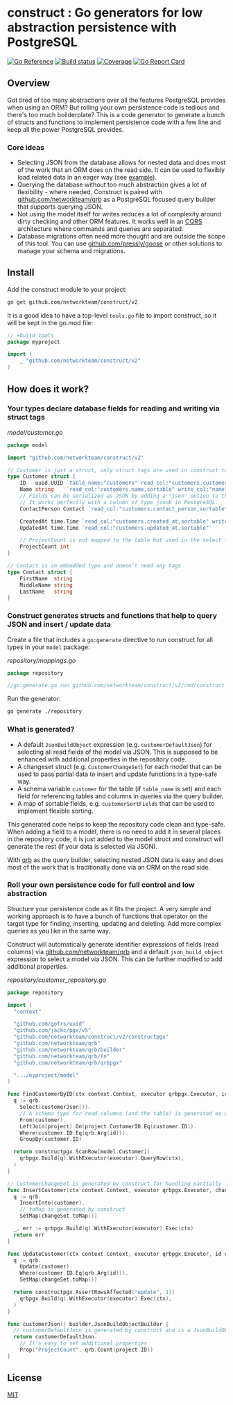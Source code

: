 # construct : Go generators for low abstraction persistence with PostgreSQL

[![Go Reference](https://pkg.go.dev/badge/github.com/networkteam/construct/v2.svg)](https://pkg.go.dev/github.com/networkteam/construct/v2)
[![Build status](https://github.com/networkteam/construct/actions/workflows/test.yml/badge.svg?branch=v2)](https://github.com/networkteam/construct/actions/workflows/test.yml)
[![Coverage](https://codecov.io/gh/networkteam/construct/branch/v2/graph/badge.svg?token=Y0GHTB40GG)](https://codecov.io/gh/networkteam/construct)
[![Go Report Card](https://goreportcard.com/badge/github.com/networkteam/construct/v2)](https://goreportcard.com/report/github.com/networkteam/construct/v2)

## Overview

Got tired of too many abstractions over all the features PostgreSQL provides when using an ORM? But rolling your own persistence code is tedious and there's too much boilderplate?
This is a code generator to generate a bunch of structs and functions to implement persistence code with a few line and keep all the power PostgreSQL provides.

### Core ideas

* Selecting JSON from the database allows for nested data and does most of the work that an ORM does on the read side. It can be used to flexibly load related data in an eager way (see [example](./example/pgx/repository/repository_project.go)).
* Querying the database without too much abstraction gives a lot of flexibility - where needed.
  Construct is paired with [github.com/networkteam/qrb](https://github.com/networkteam/qrb) as a PostgreSQL focused query builder that supports querying JSON. 
* Not using the model itself for writes reduces a lot of complexity around dirty checking and other ORM features.
  It works well in an [CQRS](https://martinfowler.com/bliki/CQRS.html) architecture where commands and queries are separated.
* Database migrations often need more thought and are outside the scope of this tool. 
  You can use [github.com/pressly/goose](https://github.com/pressly/goose/) or other solutions to manage your schema and migrations.

## Install

Add the construct module to your project:

```bash
go get github.com/networkteam/construct/v2
```

It is a good idea to have a top-level `tools.go` file to import construct, so it will be kept in the go.mod file:

```go
// +build tools
package myproject

import (
    _ "github.com/networkteam/construct/v2"
)
```

## How does it work?

### Your types declare database fields for reading and writing via struct tags

*model/customer.go*

```go
package model

import "github.com/networkteam/construct/v2"

// Customer is just a struct, only struct tags are used in construct to generate code (no struct embedding needed) 
type Customer struct {
	ID   uuid.UUID `table_name:"customers" read_col:"customers.customer_id" write_col:"customer_id"` // The table_name tag is optional and can be specified at most once per struct
	Name string    `read_col:"customers.name,sortable" write_col:"name"`
	// Fields can be serialized as JSON by adding a "json" option to the "write_col" tag.
	// It works perfectly with a column of type jsonb in PostgreSQL.
	ContactPerson Contact `read_col:"customers.contact_person,sortable" write_col:"contact_person,json"`

	CreatedAt time.Time `read_col:"customers.created_at,sortable" write_col:"created_at"`
	UpdatedAt time.Time `read_col:"customers.updated_at,sortable"`

	// ProjectCount is not mapped to the table but used in the select for reading an aggregate count
	ProjectCount int
}

// Contact is an embedded type and doesn't need any tags
type Contact struct {
	FirstName  string
	MiddleName string
	LastName   string
}
```

### Construct generates structs and functions that help to query JSON and insert / update data

Create a file that includes a `go:generate` directive to run construct for all types in your `model` package:

*repository/mappings.go*
```go
package repository

//go:generate go run github.com/networkteam/construct/v2/cmd/construct my/project/model
```

Run the generator:

```bash
go generate ./repository
```

### What is generated?

* A default `JsonBuildObject` expression (e.g. `customerDefaultJson`) for selecting all read fields of the model via JSON.
  This is supposed to be enhanced with additional properties in the repository code.
* A changeset struct (e.g. `CustomerChangeSet`) for each model that can be used to pass partial data to insert and update functions in a type-safe way.
* A schema variable `customer` for the table (if `table_name` is set) and each field for referencing tables and columns in queries via the query builder.
* A map of sortable fields, e.g. `customerSortFields` that can be used to implement flexible sorting.

This generated code helps to keep the repository code clean and type-safe.
When adding a field to a model, there is no need to add it in several places in the repository code, it is just added to the model struct and construct will generate the rest
(if your data is selected via JSON).

With [qrb](https://github.com/networkteam/qrb) as the query builder, selecting nested JSON data is easy and does most of the work that is traditionally done via an ORM on the read side.

### Roll your own persistence code for full control and low abstraction

Structure your persistence code as it fits the project. A very simple and working approach is to have a bunch of
functions that operator on the target type for finding, inserting, updating and deleting. Add more complex queries
as you like in the same way. 

Construct will automatically generate identifier expressions of fields (read columns) via [github.com/networkteam/qrb](https://github.com/networkteam/qrb)
and a default `json_build_object` expression to select a model via JSON. This can be further modified to add additional properties. 

*repository/customer_repository.go*

```go
package repository

import (
  "context"

  "github.com/gofrs/uuid"
  "github.com/jackc/pgx/v5"
  "github.com/networkteam/construct/v2/constructpgx"
  "github.com/networkteam/qrb"
  "github.com/networkteam/qrb/builder"
  "github.com/networkteam/qrb/fn"
  "github.com/networkteam/qrb/qrbpgx"

  ".../myproject/model"
)

func FindCustomerByID(ctx context.Context, executor qrbpgx.Executor, id uuid.UUID) (model.Customer, error) {
  q := qrb.
    Select(customerJson()).
    // A schema type for read columns (and the table) is generated as qrb identifier expressions by construct
    From(customer).
    LeftJoin(project).On(project.CustomerID.Eq(customer.ID)).
    Where(customer.ID.Eq(qrb.Arg(id))).
    GroupBy(customer.ID)

  return constructpgx.ScanRow[model.Customer](
    qrbpgx.Build(q).WithExecutor(executor).QueryRow(ctx),
  )
}

// CustomerChangeSet is generated by construct for handling partially filled models
func InsertCustomer(ctx context.Context, executor qrbpgx.Executor, changeSet CustomerChangeSet) error {
  q := qrb.
    InsertInto(customer).
    // toMap is generated by construct 
    SetMap(changeSet.toMap())

  _, err := qrbpgx.Build(q).WithExecutor(executor).Exec(ctx)
  return err
}

func UpdateCustomer(ctx context.Context, executor qrbpgx.Executor, id uuid.UUID, changeSet CustomerChangeSet) error {
  q := qrb.
    Update(customer).
    Where(customer.ID.Eq(qrb.Arg(id))).
    SetMap(changeSet.toMap())

  return constructpgx.AssertRowsAffected("update", 1)(
    qrbpgx.Build(q).WithExecutor(executor).Exec(ctx),
  )
}

func customerJson() builder.JsonBuildObjectBuilder {
  // customerDefaultJson is generated by construct and is a JsonBuildObjectBuilder that can be further modified (immutable)
  return customerDefaultJson.
    // It's easy to set additional properties
    Prop("ProjectCount", qrb.Count(project.ID))
}
```

## License

[MIT](./LICENSE)
